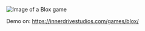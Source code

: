 ![Image of a Blox game](https://innerdrivestudios.com/home/wp-content/uploads/blox-710x375.png)

Demo on: https://innerdrivestudios.com/games/blox/
